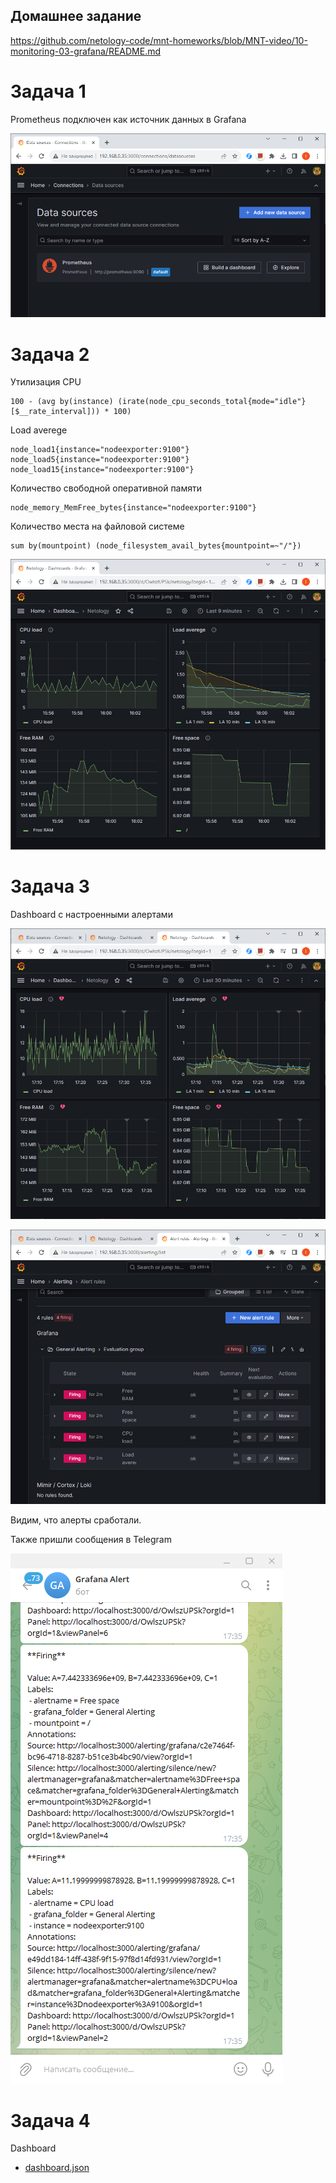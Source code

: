 ## Домашнее задание

https://github.com/netology-code/mnt-homeworks/blob/MNT-video/10-monitoring-03-grafana/README.md

# Задача 1

Prometheus подключен как источник данных в Grafana

![image](png/datasources.png)

# Задача 2

Утилизация CPU
```
100 - (avg by(instance) (irate(node_cpu_seconds_total{mode="idle"}[$__rate_interval])) * 100)
```

Load averege
```
node_load1{instance="nodeexporter:9100"}
node_load5{instance="nodeexporter:9100"}
node_load15{instance="nodeexporter:9100"}
```

Количество свободной оперативной памяти
```
node_memory_MemFree_bytes{instance="nodeexporter:9100"}
```

Количество места на файловой системе
```
sum by(mountpoint) (node_filesystem_avail_bytes{mountpoint=~"/"})
```

![image](png/dashboard.png)

# Задача 3

Dashboard с настроенными алертами

![image](png/alerting-dashboard.png)

![image](png/alerting-list.png)

Видим, что алерты сработали.

Также пришли сообщения в Telegram

![image](png/alerting-telegram.png)

# Задача 4

Dashboard
- [dashboard.json](dashboard.json)
